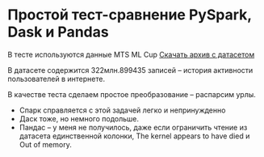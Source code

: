 # Простой тест-сравнение PySpark, Dask и Pandas

В тесте используются данные MTS ML Cup
[Скачать архив с датасетом](https://storage.yandexcloud.net/ds-ods/files/materials/124f46f0/competition_data_final_pqt.zip)

В датасете содержится 322млн.899435 записей – история активности пользователей в интернете.

В качестве теста сделаем простое преобразование – распарсим урлы.
- Спарк справляется с этой задачей легко и непринужденно
- Даск тоже, но немного подольше.
- Пандас – у меня не получилось, даже если ограничить чтение из датасета единственной колонки, The kernel appears to have died и Out of memory.